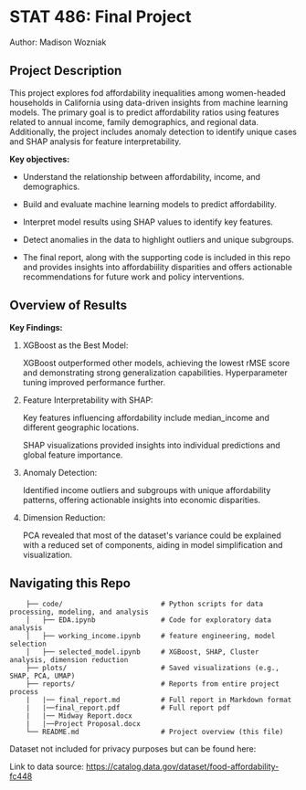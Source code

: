 # STAT 486: Final Project

Author: Madison Wozniak

## Project Description

This project explores fod affordability inequalities among women-headed households in California using data-driven insights from machine learning models. The primary goal is to predict affordability ratios using features related to annual income, family demographics, and regional data. Additionally, the project includes anomaly detection to identify unique cases and SHAP analysis for feature interpretability.

**Key objectives:**

- Understand the relationship between affordability, income, and demographics.

- Build and evaluate machine learning models to predict affordability.

- Interpret model results using SHAP values to identify key features.

- Detect anomalies in the data to highlight outliers and unique subgroups.

- The final report, along with the supporting code is included in this repo and provides insights into affordabiility disparities and offers actionable recommendations for future work and policy interventions.

## Overview of Results

**Key Findings:**

1. XGBoost as the Best Model:

    XGBoost outperformed other models, achieving the lowest rMSE score and demonstrating strong generalization capabilities.
    Hyperparameter tuning improved performance further.

2. Feature Interpretability with SHAP:

    Key features influencing affordability include median_income and different geographic locations.

    SHAP visualizations provided insights into individual predictions and global feature importance.

3. Anomaly Detection:

    Identified income outliers and subgroups with unique affordability patterns, offering actionable insights into economic disparities.

4. Dimension Reduction:

    PCA revealed that most of the dataset's variance could be explained with a reduced set of components, aiding in model simplification and visualization.

## Navigating this Repo

        ├── code/                        # Python scripts for data processing, modeling, and analysis
        │   ├── EDA.ipynb                # Code for exploratory data analysis
        │   ├── working_income.ipynb     # feature engineering, model selection
        │   ├── selected_model.ipynb     # XGBoost, SHAP, Cluster analysis, dimension reduction 
        ├── plots/                       # Saved visualizations (e.g., SHAP, PCA, UMAP)
        ├── reports/                     # Reports from entire project process
        |   |── final_report.md          # Full report in Markdown format
        |   |──final_report.pdf          # Full report pdf
        |   |── Midway Report.docx              
        |   |──Project Proposal.docx 
        └── README.md                    # Project overview (this file)


Dataset not included for privacy purposes but can be found here: 

Link to data source: https://catalog.data.gov/dataset/food-affordability-fc448